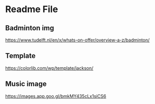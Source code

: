 # Readme File

## Badminton img 
https://www.tudelft.nl/en/x/whats-on-offer/overview-a-z/badminton/


## Template
https://colorlib.com/wp/template/jackson/

## Music image
https://images.app.goo.gl/bmkMY435cLx1siCS6
